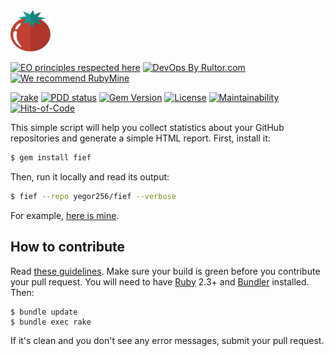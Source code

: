 <img alt="fief logo" src="/logo.svg" width="64px"/>

[![EO principles respected here](https://www.elegantobjects.org/badge.svg)](https://www.elegantobjects.org)
[![DevOps By Rultor.com](https://www.rultor.com/b/yegor256/fief)](https://www.rultor.com/p/yegor256/fief)
[![We recommend RubyMine](https://www.elegantobjects.org/rubymine.svg)](https://www.jetbrains.com/ruby/)

[![rake](https://github.com/yegor256/fief/actions/workflows/rake.yml/badge.svg)](https://github.com/yegor256/fief/actions/workflows/rake.yml)
[![PDD status](https://www.0pdd.com/svg?name=yegor256/fief)](https://www.0pdd.com/p?name=yegor256/fief)
[![Gem Version](https://badge.fury.io/rb/fief.svg)](https://badge.fury.io/rb/fief)
[![License](https://img.shields.io/badge/license-MIT-green.svg)](https://github.com/yegor256/fief/blob/master/LICENSE.txt)
[![Maintainability](https://api.codeclimate.com/v1/badges/396ec0584e0a84adc723/maintainability)](https://codeclimate.com/github/yegor256/fief/maintainability)
[![Hits-of-Code](https://hitsofcode.com/github/yegor256/fief)](https://hitsofcode.com/view/github/yegor256/fief)

This simple script will help you collect statistics about your
GitHub repositories and generate a simple HTML report. First, install it:

```bash
$ gem install fief
```

Then, run it locally and read its output:

```bash
$ fief --repo yegor256/fief --verbose
```

For example, [here is mine](https://yegor256.github.io/fief/).

## How to contribute

Read [these guidelines](https://www.yegor256.com/2014/04/15/github-guidelines.html).
Make sure your build is green before you contribute
your pull request. You will need to have [Ruby](https://www.ruby-lang.org/en/) 2.3+ and
[Bundler](https://bundler.io/) installed. Then:

```
$ bundle update
$ bundle exec rake
```

If it's clean and you don't see any error messages, submit your pull request.
